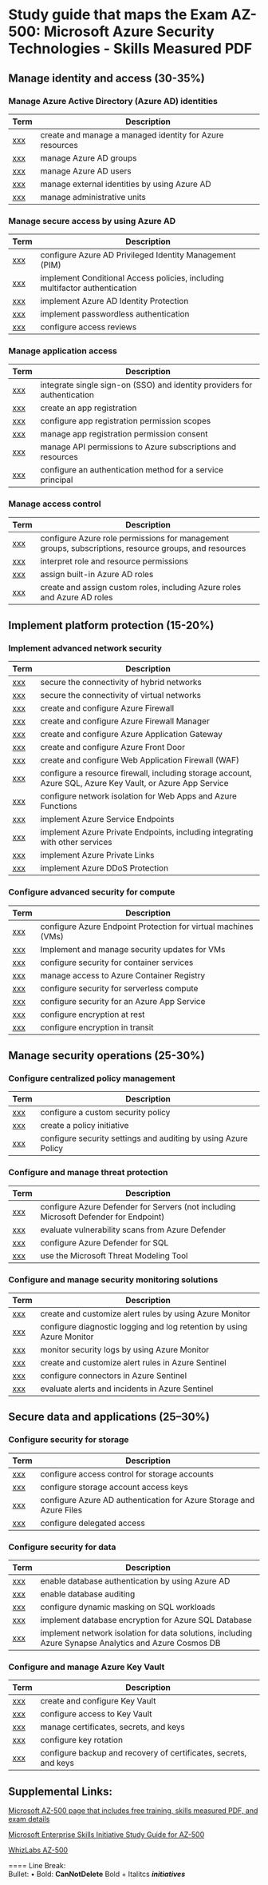# Study guide that maps the Exam AZ-500: Microsoft Azure Security Technologies - Skills Measured PDF

## Manage identity and access (30-35%)

### Manage Azure Active Directory (Azure AD) identities

| Term | Description |
|---|---|
| [xxx](http) | create and manage a managed identity for Azure resources | 
| [xxx](http) | manage Azure AD groups |
| [xxx](http) | manage Azure AD users |
| [xxx](http) | manage external identities by using Azure AD |
| [xxx](http) | manage administrative units |

### Manage secure access by using Azure AD

| Term | Description |
|---|---|
| [xxx](http) | configure Azure AD Privileged Identity Management (PIM) |
| [xxx](http) | implement Conditional Access policies, including multifactor authentication |
| [xxx](http) | implement Azure AD Identity Protection |
| [xxx](http) | implement passwordless authentication |
| [xxx](http) | configure access reviews |

### Manage application access

| Term | Description |
|---|---|
| [xxx](http) | integrate single sign-on (SSO) and identity providers for authentication |
| [xxx](http) | create an app registration |
| [xxx](http) | configure app registration permission scopes |
| [xxx](http) | manage app registration permission consent |
| [xxx](http) | manage API permissions to Azure subscriptions and resources |
| [xxx](http) | configure an authentication method for a service principal |

### Manage access control

| Term | Description |
|---|---|
| [xxx](http) | configure Azure role permissions for management groups, subscriptions, resource groups, and resources |
| [xxx](http) | interpret role and resource permissions |
| [xxx](http) | assign built-in Azure AD roles |
| [xxx](http) | create and assign custom roles, including Azure roles and Azure AD roles |

## Implement platform protection (15-20%)

### Implement advanced network security

| Term | Description |
|---|---|
| [xxx](http) | secure the connectivity of hybrid networks |
| [xxx](http) | secure the connectivity of virtual networks |
| [xxx](http) | create and configure Azure Firewall |
| [xxx](http) | create and configure Azure Firewall Manager |
| [xxx](http) | create and configure Azure Application Gateway |
| [xxx](http) | create and configure Azure Front Door |
| [xxx](http) | create and configure Web Application Firewall (WAF) |
| [xxx](http) | configure a resource firewall, including storage account, Azure SQL, Azure Key Vault, or Azure App Service |
| [xxx](http) | configure network isolation for Web Apps and Azure Functions |
| [xxx](http) | implement Azure Service Endpoints |
| [xxx](http) | implement Azure Private Endpoints, including integrating with other services |
| [xxx](http) | implement Azure Private Links |
| [xxx](http) | implement Azure DDoS Protection |

### Configure advanced security for compute

| Term | Description |
|---|---|
| [xxx](http) | configure Azure Endpoint Protection for virtual machines (VMs) |
| [xxx](http) | Implement and manage security updates for VMs |
| [xxx](http) | configure security for container services |
| [xxx](http) | manage access to Azure Container Registry |
| [xxx](http) | configure security for serverless compute |
| [xxx](http) | configure security for an Azure App Service |
| [xxx](http) | configure encryption at rest |
| [xxx](http) | configure encryption in transit |

## Manage security operations (25-30%)

### Configure centralized policy management

| Term | Description |
|---|---|
| [xxx](http) | configure a custom security policy |
| [xxx](http) | create a policy initiative |
| [xxx](http) | configure security settings and auditing by using Azure Policy |

### Configure and manage threat protection

| Term | Description |
|---|---|
| [xxx](http) | configure Azure Defender for Servers (not including Microsoft Defender for Endpoint) |
| [xxx](http) | evaluate vulnerability scans from Azure Defender |
| [xxx](http) | configure Azure Defender for SQL |
| [xxx](http) | use the Microsoft Threat Modeling Tool |

### Configure and manage security monitoring solutions

| Term | Description |
|---|---|
| [xxx](http) | create and customize alert rules by using Azure Monitor |
| [xxx](http) | configure diagnostic logging and log retention by using Azure Monitor |
| [xxx](http) | monitor security logs by using Azure Monitor |
| [xxx](http) | create and customize alert rules in Azure Sentinel |
| [xxx](http) | configure connectors in Azure Sentinel |
| [xxx](http) | evaluate alerts and incidents in Azure Sentinel |

## Secure data and applications (25–30%)

### Configure security for storage

| Term | Description |
|---|---|
| [xxx](http) | configure access control for storage accounts |
| [xxx](http) | configure storage account access keys |
| [xxx](http) | configure Azure AD authentication for Azure Storage and Azure Files |
| [xxx](http) | configure delegated access |

### Configure security for data

| Term | Description |
|---|---|
| [xxx](http) | enable database authentication by using Azure AD |
| [xxx](http) | enable database auditing |
| [xxx](http) | configure dynamic masking on SQL workloads |
| [xxx](http) | implement database encryption for Azure SQL Database |
| [xxx](http) | implement network isolation for data solutions, including Azure Synapse Analytics and Azure Cosmos DB |

### Configure and manage Azure Key Vault

| Term | Description |
|---|---|
| [xxx](http) | create and configure Key Vault |
| [xxx](http) | configure access to Key Vault |
| [xxx](http) | manage certificates, secrets, and keys |
| [xxx](http) | configure key rotation |
| [xxx](http) | configure backup and recovery of certificates, secrets, and keys |


## Supplemental Links:
[Microsoft AZ-500 page that includes free training, skills measured PDF, and exam details](https://docs.microsoft.com/en-us/learn/certifications/exams/az-500)

[Microsoft Enterprise Skills Initiative Study Guide for AZ-500](https://aka.ms/ESIStudyGuide_AZ-900)

[WhizLabs AZ-500](https://www.whizlabs.com/microsoft-azure-certification-az-500)


====
Line Break: <br/>
Bullet: &bull;
Bold: **CanNotDelete**
Bold + Italitcs ***initiatives***
